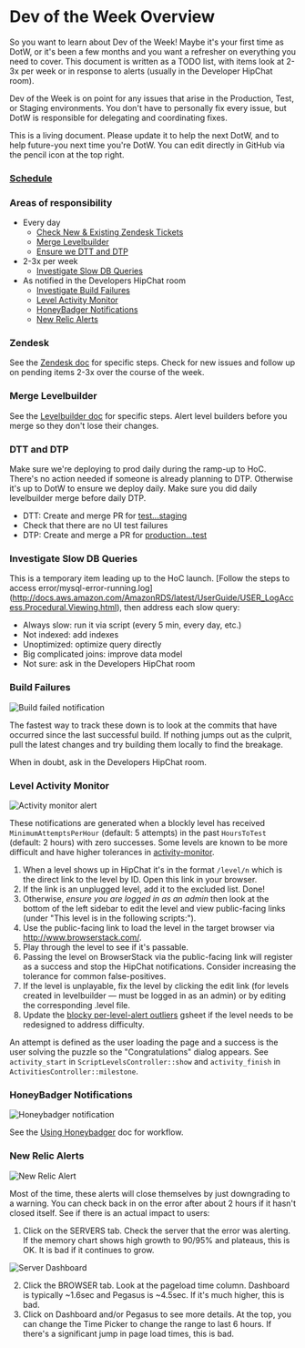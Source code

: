 # Dev of the Week Overview

So you want to learn about Dev of the Week!  Maybe it's your first time as DotW, or it's been a few months and you want a refresher on everything you need to cover.  This document is written as a TODO list, with items look at 2-3x per week or in response to alerts (usually in the Developer HipChat room).

Dev of the Week is on point for any issues that arise in the Production, Test, or Staging environments.  You don't have to personally fix every issue, but DotW is responsible for delegating and coordinating fixes.  

This is a living document.  Please update it to help the next DotW, and to help future-you next time you're DotW.  You can edit directly in GitHub via the pencil icon at the top right.

### [Schedule](https://docs.google.com/a/code.org/spreadsheets/d/1Fplt568RCaeXjomfRgBxdO0Z5bu8MFG0abMxfDRIurk/edit#gid=0)

### Areas of responsibility

* Every day
  * [Check New & Existing Zendesk Tickets](#zendesk)
  * [Merge Levelbuilder](#merge-levelbuilder)
  * [Ensure we DTT and DTP](#dtt-and-dtp)
* 2-3x per week
  * [Investigate Slow DB Queries](#investigate-slow-db-queries)
* As notified in the Developers HipChat room
  * [Investigate Build Failures](#build-failures)
  * [Level Activity Monitor](#level-activity-monitor)
  * [HoneyBadger Notifications](#honeybadger-notifications)
  * [New Relic Alerts](#new-relic-alerts)

### Zendesk

See the [Zendesk doc](https://github.com/code-dot-org/code-dot-org/blob/staging/docs/dev-of-the-week-zendesk.md) for specific steps.  Check for new issues and follow up on pending items 2-3x over the course of the week.

### Merge Levelbuilder

See the [Levelbuilder doc](https://github.com/code-dot-org/code-dot-org/blob/staging/docs/update-levelbuilder.md) for specific steps. Alert level builders before you merge so they don't lose their changes.

### DTT and DTP
Make sure we're deploying to prod daily during the ramp-up to HoC.  There's no action needed if someone is already planning to DTP.  Otherwise it's up to DotW to ensure we deploy daily. Make sure you did daily levelbuilder merge before daily DTP.
  * DTT: Create and merge PR for [test...staging](https://github.com/code-dot-org/code-dot-org/compare/test...staging)
  * Check that there are no UI test failures
  * DTP: Create and merge a PR for [production...test](https://github.com/code-dot-org/code-dot-org/compare/production...test)

### Investigate Slow DB Queries
This is a temporary item leading up to the HoC launch.  [Follow the steps to access error/mysql-error-running.log] (http://docs.aws.amazon.com/AmazonRDS/latest/UserGuide/USER_LogAccess.Procedural.Viewing.html), then address each slow query:
  * Always slow: run it via script (every 5 min, every day, etc.)
  * Not indexed: add indexes
  * Unoptimized: optimize query directly
  * Big complicated joins: improve data model
  * Not sure: ask in the Developers HipChat room

### Build Failures

![Build failed notification](https://cloud.githubusercontent.com/assets/413693/4363001/947ec0ae-4291-11e4-91fb-470981956e31.png)

The fastest way to track these down is to look at the commits that have occurred since the last successful build.  If nothing jumps out as the culprit, pull the latest changes and try building them locally to find the breakage.

When in doubt, ask in the Developers HipChat room.

### Level Activity Monitor

![Activity monitor alert](https://cloud.githubusercontent.com/assets/413693/4362964/3b435c5c-4291-11e4-82d7-6864ce727b91.png)

These notifications are generated when a blockly level has received `MinimumAttemptsPerHour` (default: 5 attempts) in the past `HoursToTest` (default: 2 hours) with zero successes.  Some levels are known to be more difficult and have higher tolerances in [activity-monitor](https://github.com/code-dot-org/code-dot-org/blob/staging/bin/activity-monitor).

1. When a level shows up in HipChat it's in the format `/level/n` which is the direct link to the level by ID.  Open this link in your browser.
1. If the link is an unplugged level, add it to the excluded list.  Done!
1. Otherwise, _ensure you are logged in as an admin_ then look at the bottom of the left sidebar to edit the level and view public-facing links (under "This level is in the following scripts:").
1. Use the public-facing link to load the level in the target browser via <http://www.browserstack.com/>.
1. Play through the level to see if it's passable.
  1. Passing the level on BrowserStack via the public-facing link will register as a success and stop the HipChat notifications.  Consider increasing the tolerance for common false-positives.
  1. If the level is unplayable, fix the level by clicking the edit link (for levels created in levelbuilder — must be logged in as an admin) or by editing the corresponding .level file.
1. Update the [blocky per-level-alert outliers](https://docs.google.com/a/code.org/spreadsheets/d/1Va5hKlT6-uQJ0mZ6_QpDIaeBIhAjem-n1egWn316tJM/) gsheet if the level needs to be redesigned to address difficulty.

An attempt is defined as the user loading the page and a success is the user solving the puzzle so the "Congratulations" dialog appears.  See `activity_start` in `ScriptLevelsController::show` and `activity_finish` in `ActivitiesController::milestone`.

### HoneyBadger Notifications

![Honeybadger notification](https://cloud.githubusercontent.com/assets/413693/4362965/3c829c04-4291-11e4-9354-3df9e178be45.png)

See the [Using Honeybadger](https://github.com/code-dot-org/code-dot-org/blob/staging/docs/honeybadger.md) doc for workflow.

### New Relic Alerts

![New Relic Alert](https://cloud.githubusercontent.com/assets/1920530/6067148/40c14ef4-ad27-11e4-8b34-94a064c76cf8.png)

Most of the time, these alerts will close themselves by just downgrading to a warning. You can check back in on the error after about 2 hours if it hasn't closed itself. See if there is an actual impact to users:

1. Click on the SERVERS tab. Check the server that the error was alerting. If the memory chart shows high growth to 90/95% and plateaus, this is OK. It is bad if it continues to grow.

![Server Dashboard](https://cloud.githubusercontent.com/assets/1920530/6067153/4d0ba308-ad27-11e4-8189-90ea7ee5e8e9.png)

2. Click the BROWSER tab. Look at the pageload time column. Dashboard is typically ~1.6sec and Pegasus is ~4.5sec. If it's much higher, this is bad.
3. Click on Dashboard and/or Pegasus to see more details. At the top, you can change the Time Picker to change the range to last 6 hours. If there's a significant jump in page load times, this is bad.
